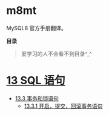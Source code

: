 # m8mt
MySQL8 官方手册翻译。

**目录**
> 爱学习的人不会看不到目录^_^

# [13 SQL 语句](/13-SQL语句.md)

* [13.3 事务和锁语句](./13-SQL语句/3-事务和锁语句.md)
  * [13.3.1 开启，提交，回滚事务语句](./13-SQL语句/3-事务和锁语句/1-开启，提交，回滚事务语句.md)
